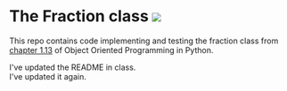 # The Fraction class ![](https://api.travis-ci.com/xxing21/fraction.svg?branch=master)

This repo contains code implementing and testing the fraction class from [chapter 1.13](https://runestone.academy/runestone/books/published/pythonds/Introduction/ObjectOrientedProgramminginPythonDefiningClasses.html#a-fraction-class) of Object Oriented Programming in Python.

I've updated the README in class.  
I've updated it again.
